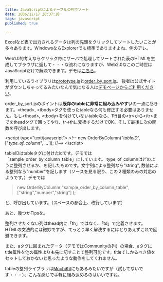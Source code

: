 ```yaml
---
title: JavaScriptによるテーブルの列でソート
date: 2006/12/17 20:37:18
tags: javascript
published: true

---
```


Excelなど表で出力されるデータは列の先頭をクリックしてソートしたいことが多々あります。WindowsならExplorerでも標準でありますよね、例のアレ。

Web1.0的考えならクリック毎にサーバで処理してソートされた表のHTMLを生成してブラウザに返して・・・な流れになりますが、Web2.0なこのご時世はJavaScriptだけで解決できます。デモは<a href="http://lab.katsuma.tv/order_by_column/">こちら</a>。

利用しているライブラリは<a href="http://prototype.conio.net/">prototype.js</a>と<a href="http://skit.dip.jp/lab/js/order_by_column">order_by_sort.js</a>。
後者は公式サイトがダウンしちゃってるみたいなんで気になる人は<a href="http://lab.katsuma.tv/js/order_by_column.js">デモページからご利用ください</a>。



order_by_sort.jsのポイントは<strong>既存のtableに非常に組み込みやすい</strong>の一点に尽きます。&lt;thead&gt;, &lt;tbody&gt;タグを使ったtableなら何も修正する必要はありません。もし&lt;thead&gt;, &lt;tbody&gt;を付けていないtableなら、1行目の&lt;tr&gt;から&lt;/tr&gt;までをtheadタグで囲ってやり、tr→thに変換するだけでOK。そして最後に次の関数を呼び出します。

&lt;script type="text/javascript"&gt;
&lt;!--
new OrderByColumn("<em>tableID</em>",["<em>type_of_column</em>", ... ]);
//--&gt;
&lt;/script&gt;

tableIDはtableタグに付けたidです。デモでは「sample_order_by_column_table」にしています。
type_of_columnはどのように整列させるか、を記したものです。文字列による整列なら"string", 数値による整列なら"number"を記します（ソースを見る限り、この２種類のみの対応のようです。）デモでは

<blockquote>
new OrderByColumn(
 "sample_order_by_column_table",
 ["string","number","string"]
);
</blockquote>

と、呼び出しています。（スペースの都合上、改行しています）

あと、幾つかTipsを。

整列させたくない列はthead内に「th」ではなく、「td」で定義させます。
HTMLの文法的には微妙ですが、てっとり早く解決するにはとりあえずこれで回避できます。

また、aタグに囲まれたデータ（デモではCommunityの列）の場合、aタグにtitle属性を他の属性よりも先に記すことで整列可能です。titleでしかるべき値をセットしておかないと思ったような動作をしてくれません。


tableの整列ライブラリは<a href="http://www.mochikit.com/">MochiKit</a>にもあるみたいですが（試してないです・・・）、こんな感じで手軽に組み込めるのはいいですね。
